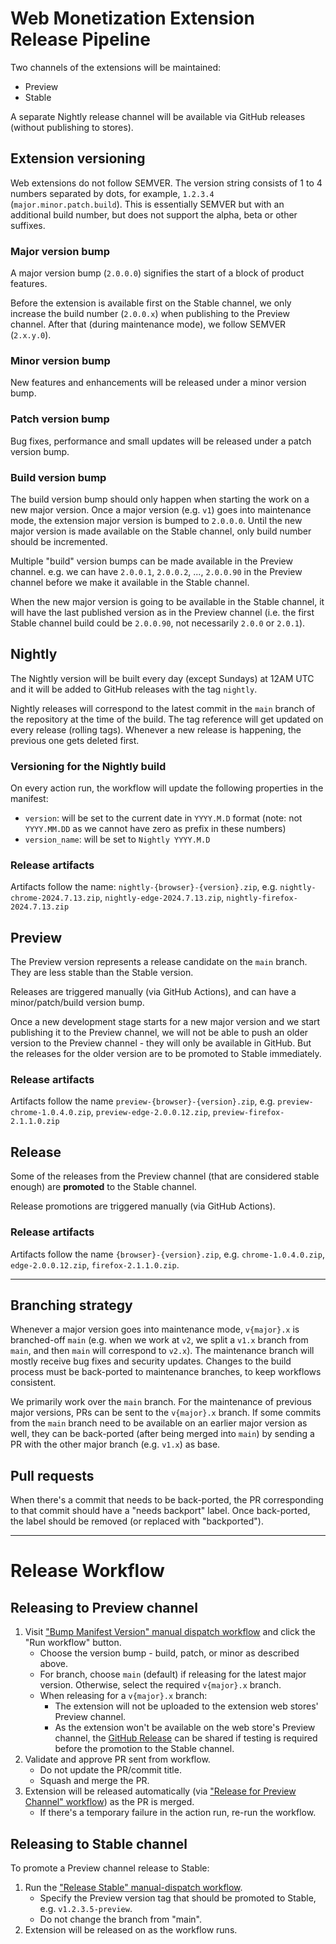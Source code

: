 # Web Monetization Extension Release Pipeline

Two channels of the extensions will be maintained:

- Preview
- Stable

A separate Nightly release channel will be available via GitHub releases (without publishing to stores).

## Extension versioning

Web extensions do not follow SEMVER. The version string consists of 1 to 4 numbers separated by dots, for example, `1.2.3.4` (`major.minor.patch.build`). This is essentially SEMVER but with an additional build number, but does not support the alpha, beta or other suffixes.

### Major version bump

A major version bump (`2.0.0.0`) signifies the start of a block of product features.

Before the extension is available first on the Stable channel, we only increase the build number (`2.0.0.x`) when publishing to the Preview channel. After that (during 
maintenance mode), we follow SEMVER (`2.x.y.0`).

### Minor version bump

New features and enhancements will be released under a minor version bump.

### Patch version bump

Bug fixes, performance and small updates will be released under a patch version bump.

### Build version bump

The build version bump should only happen when starting the work on a new major version. Once a major version (e.g. `v1`) goes into maintenance mode, the extension major version is bumped to `2.0.0.0`. Until the new major version is made available on the Stable channel, only build number should be incremented.

Multiple "build" version bumps can be made available in the Preview channel. e.g. we can have `2.0.0.1`, `2.0.0.2`, ..., `2.0.0.90` in the Preview channel before we make it available in the Stable channel.

When the new major version is going to be available in the Stable channel, it will have the last published version as in the Preview channel (i.e. the first Stable channel build could be `2.0.0.90`, not necessarily `2.0.0` or `2.0.1`).

## Nightly

The Nightly version will be built every day (except Sundays) at 12AM UTC and it will be added to GitHub releases with the tag `nightly`.

Nightly releases will correspond to the latest commit in the `main` branch of the repository at the time of the build. The tag reference will get updated on every release (rolling tags). Whenever a new release is happening, the previous one gets deleted first.

### Versioning for the Nightly build

On every action run, the workflow will update the following properties in the manifest:

- `version`: will be set to the current date in `YYYY.M.D` format (note: not `YYYY.MM.DD` as we cannot have zero as prefix in these numbers)
- `version_name`: will be set to `Nightly YYYY.M.D`

### Release artifacts

Artifacts follow the name: `nightly-{browser}-{version}.zip`, e.g. `nightly-chrome-2024.7.13.zip`, `nightly-edge-2024.7.13.zip`, `nightly-firefox-2024.7.13.zip`

## Preview

The Preview version represents a release candidate on the `main` branch. They are less stable than the Stable version.

Releases are triggered manually (via GitHub Actions), and can have a minor/patch/build version bump.

Once a new development stage starts for a new major version and we start publishing it to the Preview channel, we will not be able to push an older version to the Preview channel - they will only be available in GitHub. But the releases for the older version are to be promoted to Stable immediately.

### Release artifacts

Artifacts follow the name `preview-{browser}-{version}.zip`, e.g. `preview-chrome-1.0.4.0.zip`, `preview-edge-2.0.0.12.zip`, `preview-firefox-2.1.1.0.zip`

## Release

Some of the releases from the Preview channel (that are considered stable enough) are **promoted** to the Stable channel.

Release promotions are triggered manually (via GitHub Actions).

### Release artifacts

Artifacts follow the name `{browser}-{version}.zip`, e.g. `chrome-1.0.4.0.zip`, `edge-2.0.0.12.zip`, `firefox-2.1.1.0.zip`.

---

## Branching strategy

Whenever a major version goes into maintenance mode, `v{major}.x` is branched-off `main` (e.g. when we work at `v2`, we split a `v1.x` branch from `main`, and then `main` will correspond to `v2.x`). The maintenance branch will mostly receive bug fixes and security updates. Changes to the build process must be back-ported to maintenance branches, to keep workflows consistent.

We primarily work over the `main` branch. For the maintenance of previous major versions, PRs can be sent to the `v{major}.x` branch. If some commits from the `main` branch need to be available on an earlier major version as well, they can be back-ported (after being merged into `main`) by sending a PR with the other major branch (e.g. `v1.x`) as base.

## Pull requests

When there's a commit that needs to be back-ported, the PR corresponding to that commit should have a "needs backport" label. Once back-ported, the label should be removed (or replaced with "backported").

---

# Release Workflow

## Releasing to Preview channel

1. Visit ["Bump Manifest Version" manual dispatch workflow](https://github.com/interledger/web-monetization-extension/actions/workflows/bump-manifest-version.yml) and click the "Run workflow" button.
   - Choose the version bump - build, patch, or minor as described above.
   - For branch, choose `main` (default) if releasing for the latest major version. Otherwise, select the required `v{major}.x` branch.
   - When releasing for a `v{major}.x` branch:
     - The extension will not be uploaded to the extension web stores' Preview channel.
     - As the extension won't be available on the web store's Preview channel, the [GitHub Release](https://github.com/interledger/web-monetization-extension/releases/) can be shared if testing is required before the promotion to the Stable channel.
1. Validate and approve PR sent from workflow.
   - Do not update the PR/commit title.
   - Squash and merge the PR.
1. Extension will be released automatically (via ["Release for Preview Channel" workflow](https://github.com/interledger/web-monetization-extension/actions/workflows/release-preview.yml)) as the PR is merged.
   - If there's a temporary failure in the action run, re-run the workflow.

## Releasing to Stable channel

To promote a Preview channel release to Stable:

1. Run the ["Release Stable" manual-dispatch workflow](https://github.com/interledger/web-monetization-extension/actions/workflows/release-stable.yml).
   - Specify the Preview version tag that should be promoted to Stable, e.g. `v1.2.3.5-preview`.
   - Do not change the branch from "main".
1. Extension will be released on as the workflow runs.
